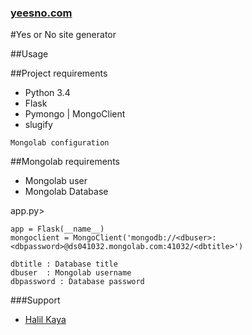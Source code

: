 ### [yeesno.com](http://yeesno.com)
#Yes or No site generator

##Usage

##Project requirements
- Python 3.4
- Flask
- Pymongo | MongoClient
- slugify
```
Mongolab configuration
```
##Mongolab requirements
- Mongolab user
- Mongolab Database

app.py>

```
app = Flask(__name__)
mongoclient = MongoClient('mongodb://<dbuser>:<dbpassword>@ds041032.mongolab.com:41032/<dbtitle>')

dbtitle : Database title
dbuser  : Mongolab username
dbpassword : Database password

```
###Support
- [Halil Kaya](http://github.com/halilkaya)

